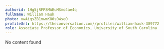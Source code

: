 ```yaml
---
authorid: 1Hg5jRFP8MAEuMSmo4ae4q
fullName: William Hauk
photo: owAiqsZB1mwmK80sO4seO
profileUrl: https://theconversation.com//profiles/william-hauk-389772
role: Associate Professor of Economics, University of South Carolina
---
```

No content found